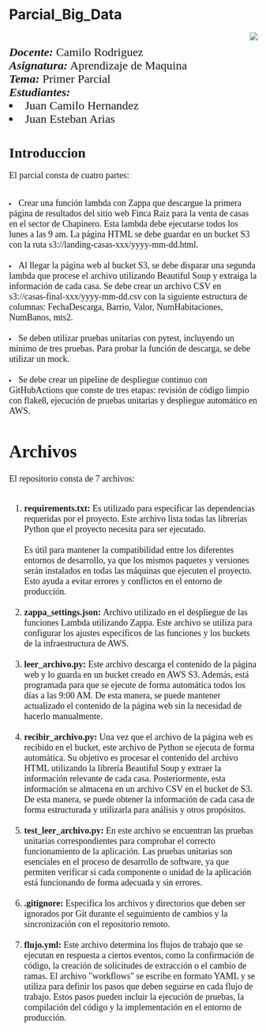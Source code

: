 # **Parcial_Big_Data**

<div> 
<img src="https://res-5.cloudinary.com/crunchbase-production/image/upload/c_lpad,h_256,w_256,f_auto,q_auto:eco/v1455514364/pim02bzqvgz0hibsra41.png" align="right"><FONT FACE="times new roman" SIZE=5>
<br>
<i><b>Docente:</b></i> Camilo Rodriguez
<br>
<i><b>Asignatura:</b></i> Aprendizaje de Maquina
<br>
<i><b>Tema:</b></i> Primer Parcial
<br>
<i><b>Estudiantes: </b> </i> 
<li>Juan Camilo Hernandez</li>
<li>Juan Esteban Arias </li>
</FONT>
</div>

<FONT FACE='times new roman'>
<h1><b>Introduccion</b></h1>
<p align='justify'>
<FONT SIZE = 4>
El parcial consta de cuatro partes:<br><br>
<li>Crear una función lambda con Zappa que descargue la primera página de resultados del sitio web Finca Raiz para la venta de casas en el sector de Chapinero. Esta lambda debe ejecutarse todos los lunes a las 9 am. La página HTML se debe guardar en un bucket S3 con la ruta s3://landing-casas-xxx/yyyy-mm-dd.html.<br><br>
<li>Al llegar la página web al bucket S3, se debe disparar una segunda lambda que procese el archivo utilizando Beautiful Soup y extraiga la información de cada casa. Se debe crear un archivo CSV en s3://casas-final-xxx/yyyy-mm-dd.csv con la siguiente estructura de columnas: FechaDescarga, Barrio, Valor, NumHabitaciones, NumBanos, mts2. <br><br>
<li>Se deben utilizar pruebas unitarias con pytest, incluyendo un mínimo de tres pruebas. Para probar la función de descarga, se debe utilizar un mock.<br><br>
<li>Se debe crear un pipeline de despliegue continuo con GitHubActions que conste de tres etapas: revisión de código limpio con flake8, ejecución de pruebas unitarias y despliegue automático en AWS.
</p>

<h1><b>Archivos</b></h1>
<p align='justify'>
<FONT SIZE = 4>
El repositorio consta de 7 archivos:<br><br>
<ol>
<li><b>requirements.txt: </b>Es utilizado para especificar las dependencias requeridas por el proyecto. Este archivo lista todas las librerías Python que el proyecto necesita para ser ejecutado.<br><br>
Es útil para mantener la compatibilidad entre los diferentes entornos de desarrollo, ya que los mismos paquetes y versiones serán instalados en todas las máquinas que ejecuten el proyecto. Esto ayuda a evitar errores y conflictos en el entorno de producción. <br><br>
<li><b>zappa_settings.json: </b>Archivo utilizado en el despliegue de las funciones Lambda utilizando Zappa. Este archivo se utiliza para configurar los ajustes específicos de las funciones y los buckets de la infraestructura de AWS.<br><br>
<li><b>leer_archivo.py: </b>Este archivo descarga el contenido de la página web y lo guarda en un bucket creado en AWS S3. Además, está programada para que se ejecute de forma automática todos los días a las 9:00 AM. De esta manera, se puede mantener actualizado el contenido de la página web sin la necesidad de hacerlo manualmente.<br><br>
<li><b>recibir_archivo.py: </b>Una vez que el archivo de la página web es recibido en el bucket, este archivo de Python se ejecuta de forma automática. Su objetivo es procesar el contenido del archivo HTML utilizando la librería Beautiful Soup y extraer la información relevante de cada casa. Posteriormente, esta información se almacena en un archivo CSV en el bucket de S3. De esta manera, se puede obtener la información de cada casa de forma estructurada y utilizarla para análisis y otros propósitos.<br><br>
<li><b>test_leer_archivo.py: </b>En este archivo se encuentran las pruebas unitarias correspondientes para comprobar el correcto funcionamiento de la aplicación. Las pruebas unitarias son esenciales en el proceso de desarrollo de software, ya que permiten verificar si cada componente o unidad de la aplicación está funcionando de forma adecuada y sin errores. <br><br>
<li><b>.gitignore: </b>Especifica los archivos y directorios que deben ser ignorados por Git durante el seguimiento de cambios y la sincronización con el repositorio remoto.<br><br>
<li><b>flujo.yml: </b>Este archivo determina los flujos de trabajo que se ejecutan en respuesta a ciertos eventos, como la confirmación de código, la creación de solicitudes de extracción o el cambio de ramas. El archivo "workflows" se escribe en formato YAML y se utiliza para definir los pasos que deben seguirse en cada flujo de trabajo. Estos pasos pueden incluir la ejecución de pruebas, la compilación del código y la implementación en el entorno de producción.<br><br>
</ol>
</p>
